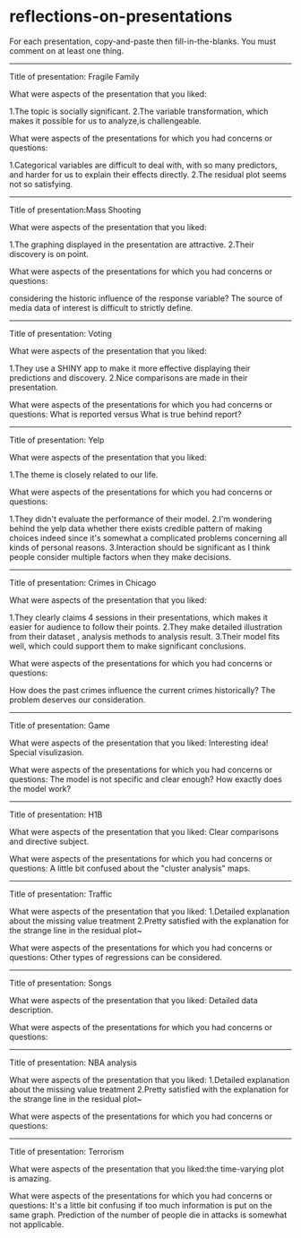# reflections-on-presentations

For each presentation, copy-and-paste then fill-in-the-blanks.  You must comment on at least one thing. 


----------------------------------------------------------------------------------------------------------------
Title of presentation: Fragile Family

What were aspects of the presentation that you liked: 

1.The topic is socially significant.
2.The variable transformation, which makes it possible for us to analyze,is challengeable.

What were aspects of the presentations for which you had concerns or questions: 

1.Categorical variables are difficult to deal with, with so many predictors, and harder for us to explain their effects directly.
2.The residual plot seems not so satisfying.
 


----------------------------------------------------------------------------------------------------------------

Title of presentation:Mass Shooting

What were aspects of the presentation that you liked: 

1.The graphing displayed in the presentation are attractive.
2.Their discovery is on point.

What were aspects of the presentations for which you had concerns or questions:

considering the historic influence of the response variable?
The source of media data of interest is difficult to strictly define.



----------------------------------------------------------------------------------------------------------------

Title of presentation: Voting

What were aspects of the presentation that you liked:

1.They use a SHINY app to make it more effective displaying their predictions and discovery.
2.Nice comparisons are made in their presentation.

What were aspects of the presentations for which you had concerns or questions:
What is reported versus What is true behind report?




----------------------------------------------------------------------------------------------------------------

Title of presentation: Yelp

What were aspects of the presentation that you liked: 

1.The theme is closely related to our life.


What were aspects of the presentations for which you had concerns or questions:

1.They didn't evaluate the performance of their model. 
2.I'm wondering behind the yelp data whether there exists credible pattern of making choices indeed since it's somewhat a complicated problems concerning all kinds of personal reasons.
3.Interaction should be significant as I think people consider multiple factors when they make decisions.

----------------------------------------------------------------------------------------------------------------

Title of presentation: Crimes in Chicago

What were aspects of the presentation that you liked:

1.They clearly claims 4 sessions in their presentations, which makes it easier for audience to follow their points.
2.They make detailed illustration from their dataset , analysis methods to analysis result.
3.Their model fits well, which could support them to make significant conclusions.

What were aspects of the presentations for which you had concerns or questions:

How does the past crimes influence the current crimes historically? The problem deserves our consideration.


----------------------------------------------------------------------------------------------------------------

Title of presentation: Game

What were aspects of the presentation that you liked: 
Interesting idea! Special visulizasion.

What were aspects of the presentations for which you had concerns or questions: 
The model is not specific and clear enough? How exactly does the model work? 




----------------------------------------------------------------------------------------------------------------

Title of presentation: H1B

What were aspects of the presentation that you liked: Clear comparisons and directive subject.

What were aspects of the presentations for which you had concerns or questions: 
A little bit confused about the "cluster analysis" maps.




----------------------------------------------------------------------------------------------------------------

Title of presentation: Traffic

What were aspects of the presentation that you liked: 
1.Detailed explanation about the missing value treatment
2.Pretty satisfied with the explanation for the strange line in the residual plot~

What were aspects of the presentations for which you had concerns or questions:
Other types of regressions can be considered.



----------------------------------------------------------------------------------------------------------------

Title of presentation: Songs

What were aspects of the presentation that you liked: 
Detailed data description.


What were aspects of the presentations for which you had concerns or questions:



----------------------------------------------------------------------------------------------------------------

Title of presentation: NBA analysis

What were aspects of the presentation that you liked: 
1.Detailed explanation about the missing value treatment
2.Pretty satisfied with the explanation for the strange line in the residual plot~

What were aspects of the presentations for which you had concerns or questions:







----------------------------------------------------------------------------------------------------------------

Title of presentation: Terrorism

What were aspects of the presentation that you liked:the time-varying plot is amazing.

What were aspects of the presentations for which you had concerns or questions:
It's a little bit confusing if too much information is put on the same graph.
Prediction of the number of people die in attacks is somewhat not applicable.



